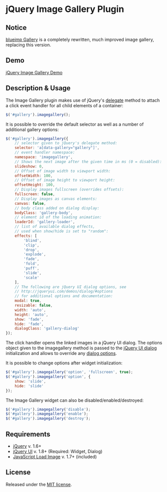 # jQuery Image Gallery Plugin

## Notice
[blueimp Gallery](http://blueimp.github.io/Gallery/) is a completely rewritten, much improved image gallery, replacing this version.

## Demo
[jQuery Image Gallery Demo](http://blueimp.github.io/jQuery-Image-Gallery/)

## Description & Usage
The Image Gallery plugin makes use of jQuery's 
[delegate](http://api.jquery.com/delegate/) method to attach
a click event handler for all child elements of a container:

```js
$('#gallery').imagegallery();
```
    
It is possible to override the default selector as well as a number of
additional gallery options:

```js
$('#gallery').imagegallery({
    // selector given to jQuery's delegate method:
    selector: 'a[data-gallery="gallery"]',
    // event handler namespace:
    namespace: 'imagegallery',
    // Shows the next image after the given time in ms (0 = disabled):
    slideshow: 0,
    // Offset of image width to viewport width:
    offsetWidth: 100,
    // Offset of image height to viewport height:
    offsetHeight: 100,
    // Display images fullscreen (overrides offsets):
    fullscreen: false,
    // Display images as canvas elements:
    canvas: false,
    // body class added on dialog display:
    bodyClass: 'gallery-body',
    // element id of the loading animation:
    loaderId: 'gallery-loader',
    // list of available dialog effects,
    // used when show/hide is set to "random":
    effects: [
        'blind',
        'clip',
        'drop',
        'explode',
        'fade',
        'fold',
        'puff',
        'slide',
        'scale'
    ],
    // The following are jQuery UI dialog options, see
    // http://jqueryui.com/demos/dialog/#options
    // for additional options and documentation:
    modal: true,
    resizable: false,
    width: 'auto',
    height: 'auto',
    show: 'fade',
    hide: 'fade',
    dialogClass: 'gallery-dialog'
});
```

The click handler opens the linked images in a jQuery UI dialog.
The options object given to the imagegallery method is passed to the
[jQuery UI dialog](http://jqueryui.com/demos/dialog/) initialization
and allows to override any
[dialog options](http://jqueryui.com/demos/dialog/#options).

It is possible to change options after widget initialization:

```js
$('#gallery').imagegallery('option', 'fullscreen', true);
$('#gallery').imagegallery('option', {
    show: 'slide',
    hide: 'slide'
});
```

The Image Gallery widget can also be disabled/enabled/destroyed:

```js
$('#gallery').imagegallery('disable');
$('#gallery').imagegallery('enable');
$('#gallery').imagegallery('destroy');
```

## Requirements
* [jQuery](http://jquery.com/) v. 1.6+
* [jQuery UI](http://jqueryui.com/) v. 1.8+ (Required: Widget, Dialog)
* [JavaScript Load Image](https://github.com/blueimp/JavaScript-Load-Image) v. 1.7+ (included)

## License
Released under the [MIT license](http://www.opensource.org/licenses/MIT).
